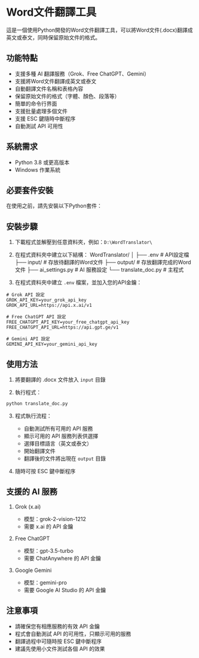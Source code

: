 # Word文件翻譯工具

這是一個使用Python開發的Word文件翻譯工具，可以將Word文件(.docx)翻譯成英文或泰文，同時保留原始文件的格式。

## 功能特點

- 支援多種 AI 翻譯服務（Grok、Free ChatGPT、Gemini）
- 支援將Word文件翻譯成英文或泰文
- 自動翻譯文件名稱和表格內容
- 保留原始文件的格式（字體、顏色、段落等）
- 簡單的命令行界面
- 支援批量處理多個文件
- 支援 ESC 鍵隨時中斷程序
- 自動測試 API 可用性

## 系統需求

- Python 3.8 或更高版本
- Windows 作業系統

## 必要套件安裝

在使用之前，請先安裝以下Python套件：

## 安裝步驟

1. 下載程式並解壓到任意資料夾，例如：`D:\WordTranslator\`
2. 在程式資料夾中建立以下結構：
WordTranslator/
│
├── .env # API設定檔
├── input/ # 存放待翻譯的Word文件
├── output/ # 存放翻譯完成的Word文件
├── ai_settings.py # AI 服務設定
└── translate_doc.py # 主程式

3. 在程式資料夾中建立 `.env` 檔案，並加入您的API金鑰：

```
# Grok API 設定
GROK_API_KEY=your_grok_api_key
GROK_API_URL=https://api.x.ai/v1

# Free ChatGPT API 設定
FREE_CHATGPT_API_KEY=your_free_chatgpt_api_key
FREE_CHATGPT_API_URL=https://api.gpt.ge/v1

# Gemini API 設定
GEMINI_API_KEY=your_gemini_api_key
```

## 使用方法

1. 將要翻譯的 .docx 文件放入 `input` 目錄

2. 執行程式：
```bash
python translate_doc.py
```

3. 程式執行流程：
   - 自動測試所有可用的 API 服務
   - 顯示可用的 API 服務列表供選擇
   - 選擇目標語言（英文或泰文）
   - 開始翻譯文件
   - 翻譯後的文件將出現在 `output` 目錄

4. 隨時可按 ESC 鍵中斷程序

## 支援的 AI 服務

1. Grok (x.ai)
   - 模型：grok-2-vision-1212
   - 需要 x.ai 的 API 金鑰

2. Free ChatGPT
   - 模型：gpt-3.5-turbo
   - 需要 ChatAnywhere 的 API 金鑰

3. Google Gemini
   - 模型：gemini-pro
   - 需要 Google AI Studio 的 API 金鑰

## 注意事項

- 請確保您有相應服務的有效 API 金鑰
- 程式會自動測試 API 的可用性，只顯示可用的服務
- 翻譯過程中可隨時按 ESC 鍵中斷程序
- 建議先使用小文件測試各個 API 的效果

